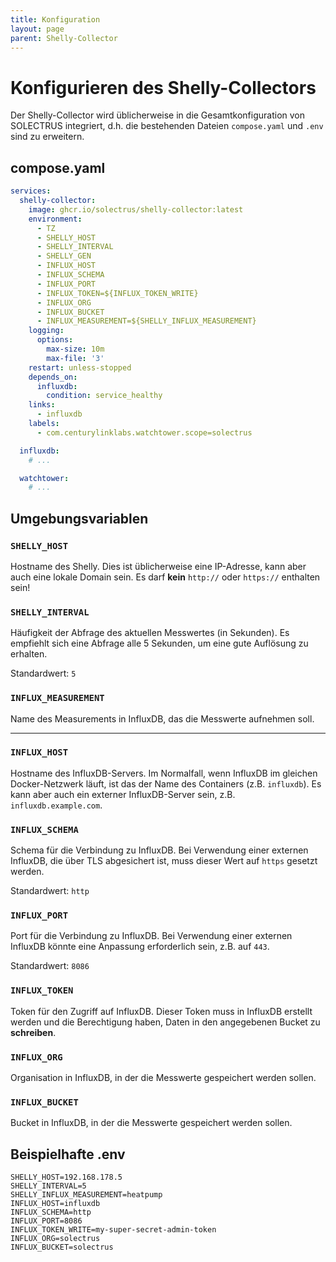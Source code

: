```yaml
---
title: Konfiguration
layout: page
parent: Shelly-Collector
---
```


# Konfigurieren des Shelly-Collectors

Der Shelly-Collector wird üblicherweise in die Gesamtkonfiguration von SOLECTRUS integriert, d.h. die bestehenden Dateien `compose.yaml` und `.env` sind zu erweitern.

## compose.yaml

```yaml
services:
  shelly-collector:
    image: ghcr.io/solectrus/shelly-collector:latest
    environment:
      - TZ
      - SHELLY_HOST
      - SHELLY_INTERVAL
      - SHELLY_GEN
      - INFLUX_HOST
      - INFLUX_SCHEMA
      - INFLUX_PORT
      - INFLUX_TOKEN=${INFLUX_TOKEN_WRITE}
      - INFLUX_ORG
      - INFLUX_BUCKET
      - INFLUX_MEASUREMENT=${SHELLY_INFLUX_MEASUREMENT}
    logging:
      options:
        max-size: 10m
        max-file: '3'
    restart: unless-stopped
    depends_on:
      influxdb:
        condition: service_healthy
    links:
      - influxdb
    labels:
      - com.centurylinklabs.watchtower.scope=solectrus

  influxdb:
    # ...

  watchtower:
    # ...
```

## Umgebungsvariablen

### `SHELLY_HOST`

Hostname des Shelly. Dies ist üblicherweise eine IP-Adresse, kann aber auch eine lokale Domain sein. Es darf **kein** `http://` oder `https://` enthalten sein!

### `SHELLY_INTERVAL`

Häufigkeit der Abfrage des aktuellen Messwertes (in Sekunden). Es empfiehlt sich eine Abfrage alle 5 Sekunden, um eine gute Auflösung zu erhalten.

Standardwert: `5`

### `INFLUX_MEASUREMENT`

Name des Measurements in InfluxDB, das die Messwerte aufnehmen soll.

---

### `INFLUX_HOST`

Hostname des InfluxDB-Servers. Im Normalfall, wenn InfluxDB im gleichen Docker-Netzwerk läuft, ist das der Name des Containers (z.B. `influxdb`). Es kann aber auch ein externer InfluxDB-Server sein, z.B. `influxdb.example.com`.

### `INFLUX_SCHEMA`

Schema für die Verbindung zu InfluxDB. Bei Verwendung einer externen InfluxDB, die über TLS abgesichert ist, muss dieser Wert auf `https` gesetzt werden.

Standardwert: `http`

### `INFLUX_PORT`

Port für die Verbindung zu InfluxDB. Bei Verwendung einer externen InfluxDB könnte eine Anpassung erforderlich sein, z.B. auf `443`.

Standardwert: `8086`

### `INFLUX_TOKEN`

Token für den Zugriff auf InfluxDB. Dieser Token muss in InfluxDB erstellt werden und die Berechtigung haben, Daten in den angegebenen Bucket zu **schreiben**.

### `INFLUX_ORG`

Organisation in InfluxDB, in der die Messwerte gespeichert werden sollen.

### `INFLUX_BUCKET`

Bucket in InfluxDB, in der die Messwerte gespeichert werden sollen.

## Beispielhafte .env

```properties
SHELLY_HOST=192.168.178.5
SHELLY_INTERVAL=5
SHELLY_INFLUX_MEASUREMENT=heatpump
INFLUX_HOST=influxdb
INFLUX_SCHEMA=http
INFLUX_PORT=8086
INFLUX_TOKEN_WRITE=my-super-secret-admin-token
INFLUX_ORG=solectrus
INFLUX_BUCKET=solectrus
```
